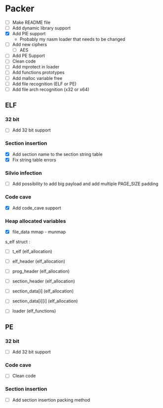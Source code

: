 
# Packer
- [ ] Make README file
- [ ] Add dynamic library support
- [x] Add PIE support
    - Probably my nasm loader that needs to be changed
- [ ] Add new ciphers
    - [ ] AES
- [ ] Add PE Support
- [ ] Clean code
- [ ] Add mprotect in loader
- [ ] Add functions prototypes
- [ ] Add malloc variable free
- [ ] Add file recognition (ELF or PE)
- [ ] Add file arch recognition (x32 or x64) 

## ELF

### 32 bit
- [ ] Add 32 bit support

### Section insertion
- [x] Add section name to the section string table
- [x] Fix string table errors

### Silvio infection
- [ ] Add possibility to add big payload and add multiple PAGE_SIZE padding

### Code cave
- [x] Add code_cave support

### Heap allocated variables
- [x] file_data mmap - munmap

s_elf struct :

- [ ] t_elf (elf_allocation)
- [ ] elf_header (elf_allocation)
- [ ] prog_header (elf_allocation)
- [ ] section_header (elf_allocation)
- [ ] section_data[i]  (elf_allocation)
- [ ] section_data[i][i] (elf_allocation)

- [ ] loader (elf_functions)


## PE

### 32 bit
- [ ] Add 32 bit support

### Code cave
- [ ] Clean code

### Section insertion
- [ ] Add section insertion packing method
